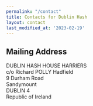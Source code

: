 ```yaml
---
permalink: "/contact"
title: Contacts for Dublin Hash
layout: contact
last_modified_at: '2023-02-19'
---
```

<h2>Mailing Address</h2>
<p>
DUBLIN HASH HOUSE HARRIERS<br>
c/o Richard POLLY Hadfield<br>
9 Durham Road<br>
Sandymount<br>
DUBLIN 4<br>
Republic of Ireland
</p>
